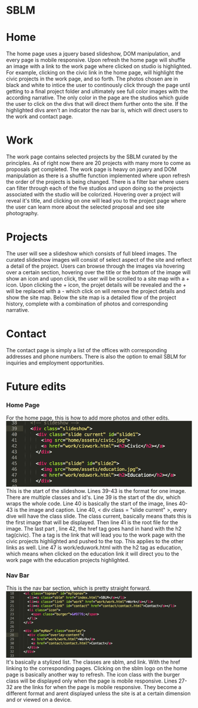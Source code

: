 # SBLM

# Home
The home page uses a jquery based slideshow, DOM manipulation, and every page is mobile responsive.
Upon refresh the home page will shuffle an image with a link to the work page where clicked on studio is highlighted.
For example, clicking on the civic link in the home page, will highlight the civic projects in the work page, and so forth.
The photos chosen are in black and white to intice the user to continously click through the page until getting to a final project folder and ultimately see full color images with the according narrative. 
The only color in the page are the studios which guide the user to click on the divs that will direct them further onto the site. 
If the highlighted divs aren't an indicator the nav bar is, which will direct users to the work and contact page.

# Work
The work page contains selected projects by the SBLM curated by the principles. As of right now there are 20 projects with many more to come as proposals get completed. 
The work page is heavy on jquery and DOM manipulation as there is a shuffle function implemented where upon refresh the order of the projects is being changed. 
There is a filter bar where users can filter through each of the five studios and upon doing so the projects associated with the studio will be colorized. 
Hovering over a project will reveal it's title, and clicking on one will lead you to the project page where the user can learn more about the selected proposal and see site photography.

# Projects
The user will see a slideshow which consists of full bleed images. The curated slideshow images will consist of select aspect of the site and reflect a detail of the project.
Users can browse through the images via hovering over a certain section, hovering over the title or the bottom of the image will show an icon and upon click, the user will be scrolled to a site map with a + icon.
Upon clicking the + icon, the projet details will be revealed and the + will be replaced with a - which click on will remove the project details and show the site map.
Below the site map is a detailed flow of the project history, complete with a combination of photos and corresponding narrative.

# Contact
The contact page is simply a list of the offices with corresponding addresses and phone numbers. There is also the option to email SBLM for inquiries and employment opportunities.


# Future edits
### Home Page
For the home page, this is how to add more photos and other edits. 
![Editing the Slideshow](/Readme/indexScreenshot.jpg)
This is the start of the slideshow. Lines 39-43 is the format for one image. There are multiple classes and id's. Line 39 is the start of the div, which wraps the whole code. Line 40 is basically the start of the image, lines 40-43 is the image and caption. Line 40, < div class = "slide current" >, every dive will have the class slide. The class current, basically means thats this is the first image that will be displayed. Then line 41 is the root file for the image. The last part , line 42, the href tag goes hand in hand with the h2 tag(civic). The a tag is the link that will lead you to the work page with the civic projects highlighted and pushed to the top. This applies to the other links as well. Line 47 is work/eduwork.html with the h2 tag as education, which means when clicked on the education link it will direct you to the work page with the education projects highlighted. 

### Nav Bar
This is the nav bar section, which is pretty straight forward.
![Nav bar](/Readme/navscreenshot.jpg)
It's basically a stylized list. The classes are sblm, and link. With the href linking to the corresponding pages. Clicking on the sblm logo on the home page is basically another way to refresh. The icon class with the burger class will be displayed only when the page is mobile responsive. Lines 27-32 are the links for when the page is mobile responsive. They become a different format and arent displayed unless the site is at a certain dimension and or viewed on a device.






